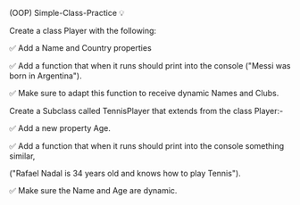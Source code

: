 (OOP) Simple-Class-Practice 💡

Create a class Player with the following:

✅ Add a Name and Country properties

✅ Add a function that when it runs should print into the console ("Messi was born in Argentina").

✅ Make sure to adapt this function to receive dynamic Names and Clubs.

Create a Subclass called TennisPlayer that extends from the class Player:-

✅ Add a new property Age.

✅ Add a function that when it runs should print into the console something similar,

("Rafael Nadal is 34 years old and knows how to play Tennis").

✅ Make sure the Name and Age are dynamic.